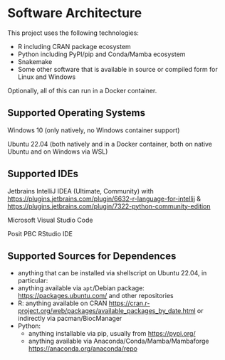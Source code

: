 

# Software Architecture

This project uses the following technologies:

* R including CRAN package ecosystem
* Python including PyPI/pip and Conda/Mamba ecosystem
* Snakemake
* Some other software that is available in source or compiled form for Linux and Windows

Optionally, all of this can run in a Docker container.

## Supported Operating Systems
Windows 10 (only natively, no Windows container support)

Ubuntu 22.04 (both natively and in a Docker container, both on native Ubuntu and on Windows via WSL)


## Supported IDEs
Jetbrains IntelliJ IDEA (Ultimate, Community) with https://plugins.jetbrains.com/plugin/6632-r-language-for-intellij & https://plugins.jetbrains.com/plugin/7322-python-community-edition

Microsoft Visual Studio Code

Posit PBC RStudio IDE

## Supported Sources for Dependences
* anything that can be installed via shellscript on Ubuntu 22.04, in particular:
* anything available via `apt`/Debian package: https://packages.ubuntu.com/ and other repositories
* R: anything available on CRAN https://cran.r-project.org/web/packages/available_packages_by_date.html or indirectly via pacman/BiocManager
* Python:
    * anything installable via pip, usually from https://pypi.org/
    * anything available via Anaconda/Conda/Mamba/Mambaforge https://anaconda.org/anaconda/repo